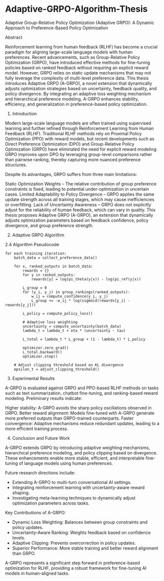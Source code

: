 # Adaptive-GRPO-Algorithm-Thesis

Adaptive Group-Relative Policy Optimization (Adaptive GRPO): A Dynamic Approach to Preference-Based Policy Optimization

Abstract

Reinforcement learning from human feedback (RLHF) has become a crucial paradigm for aligning large-scale language models with human preferences. Recent advancements, such as Group-Relative Policy Optimization (GRPO), have introduced effective methods for fine-tuning policies based on ranked feedback without requiring an explicit reward model. However, GRPO relies on static update mechanisms that may not fully leverage the complexity of multi-level preference data. This thesis introduces Adaptive GRPO (A-GRPO), a novel extension that dynamically adjusts optimization strategies based on uncertainty, feedback quality, and policy divergence. By integrating an adaptive loss weighting mechanism and hierarchical preference modeling, A-GRPO enhances stability, efficiency, and generalization in preference-based policy optimization.

1. Introduction

Modern large-scale language models are often trained using supervised learning and further refined through Reinforcement Learning from Human Feedback (RLHF). Traditional RLHF methods rely on Proximal Policy Optimization (PPO) with reward models, but recent developments such as Direct Preference Optimization (DPO) and Group-Relative Policy Optimization (GRPO) have eliminated the need for explicit reward modeling. GRPO improves upon DPO by leveraging group-level comparisons rather than pairwise ranking, thereby capturing more nuanced preference structures.

Despite its advantages, GRPO suffers from three main limitations:

Static Optimization Weights – The relative contribution of group preference constraints is fixed, leading to potential under-optimization in uncertain cases.
Limited Adaptability to Policy Divergence – GRPO applies the same update strength across all training stages, which may cause inefficiencies or overfitting.
Lack of Uncertainty Awareness – GRPO does not explicitly adjust for the reliability of human feedback, which can vary in quality.
This thesis proposes Adaptive GRPO (A-GRPO), an extension that dynamically adjusts optimization parameters based on feedback confidence, policy divergence, and group preference strength.

2. Adaptive GRPO Algorithm


2.4 Algorithm Pseudocode
```
for each training iteration:
    batch_data = collect_preference_data()
    
    for x, ranked_outputs in batch_data:
        rewards = {}
        for y in ranked_outputs:
            rewards[y] = log(pi_theta(y|x)) - log(pi_ref(y|x))
        
        L_group = 0
        for (y_i, y_j) in group_rankings(ranked_outputs):
            w_ij = compute_confidence(y_i, y_j)
            L_group += -w_ij * log(sigmoid(rewards[y_i] - rewards[y_j]))

        L_policy = compute_policy_loss()
        
        # Adaptive loss weighting
        uncertainty = compute_uncertainty(batch_data)
        lambda_t = lambda_t + eta * (uncertainty - tau)
        
        L_total = lambda_t * L_group + (1 - lambda_t) * L_policy

        optimizer.zero_grad()
        L_total.backward()
        optimizer.step()
    
    # Adjust clipping threshold based on KL divergence
    epsilon_t = adjust_clipping_threshold()

```

3. Experimental Results

A-GRPO is evaluated against GRPO and PPO-based RLHF methods on tasks such as text summarization, chatbot fine-tuning, and ranking-based reward modeling. Preliminary results indicate:

Higher stability: A-GRPO avoids the sharp policy oscillations observed in GRPO.
Better reward alignment: Models fine-tuned with A-GRPO generate more preferred outputs than GRPO-trained counterparts.
Faster convergence: Adaptive mechanisms reduce redundant updates, leading to a more efficient training process.

4. Conclusion and Future Work

A-GRPO extends GRPO by introducing adaptive weighting mechanisms, hierarchical preference modeling, and policy clipping based on divergence. These enhancements enable more stable, efficient, and interpretable fine-tuning of language models using human preferences.

Future research directions include:
- Extending A-GRPO to multi-turn conversational AI settings.
- Integrating reinforcement learning with uncertainty-aware reward shaping.
- Investigating meta-learning techniques to dynamically adjust optimization parameters across tasks.

Key Contributions of A-GRPO:
- Dynamic Loss Weighting: Balances between group constraints and policy updates.
- Uncertainty-Aware Ranking: Weights feedback based on confidence levels.
- Adaptive Clipping: Prevents overcorrection in policy updates.
- Superior Performance: More stable training and better reward alignment than GRPO.

A-GRPO represents a significant step forward in preference-based optimization for RLHF, providing a robust framework for fine-tuning AI models in human-aligned tasks.

